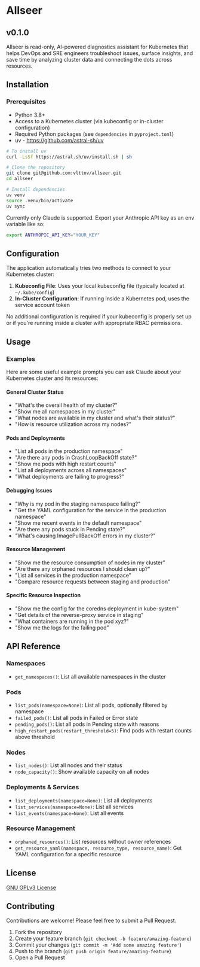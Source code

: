 # Allseer
## v0.1.0
Allseer is read-only, AI-powered diagnostics assistant for Kubernetes that helps DevOps and SRE engineers troubleshoot issues, surface insights, and save time by analyzing cluster data and connecting the dots across resources.

## Installation

### Prerequisites

- Python 3.8+
- Access to a Kubernetes cluster (via kubeconfig or in-cluster configuration)
- Required Python packages (see `dependencies` in `pyproject.toml`)
- uv - https://github.com/astral-sh/uv

```bash
# To install uv
curl -LsSf https://astral.sh/uv/install.sh | sh
```

```bash
# Clone the repository
git clone git@github.com:vlttnv/allseer.git
cd allseer

# Install dependencies
uv venv
source .venv/bin/activate
uv sync
```

Currently only Claude is supported.
Export your Anthropic API key as an env variable like so:

```bash
export ANTHROPIC_API_KEY="YOUR_KEY"
```

## Configuration

The application automatically tries two methods to connect to your Kubernetes cluster:

1. **Kubeconfig File**: Uses your local kubeconfig file (typically located at `~/.kube/config`)
2. **In-Cluster Configuration**: If running inside a Kubernetes pod, uses the service account token

No additional configuration is required if your kubeconfig is properly set up or if you're running inside a cluster with appropriate RBAC permissions.

## Usage

### Examples
Here are some useful example prompts you can ask Claude about your Kubernetes cluster and its resources:

#### General Cluster Status
- "What's the overall health of my cluster?"
- "Show me all namespaces in my cluster"
- "What nodes are available in my cluster and what's their status?"
- "How is resource utilization across my nodes?"

#### Pods and Deployments
- "List all pods in the production namespace"
- "Are there any pods in CrashLoopBackOff state?"
- "Show me pods with high restart counts"
- "List all deployments across all namespaces"
- "What deployments are failing to progress?"

#### Debugging Issues
- "Why is my pod in the staging namespace failing?"
- "Get the YAML configuration for the service in the production namespace"
- "Show me recent events in the default namespace"
- "Are there any pods stuck in Pending state?"
- "What's causing ImagePullBackOff errors in my cluster?"

#### Resource Management
- "Show me the resource consumption of nodes in my cluster"
- "Are there any orphaned resources I should clean up?"
- "List all services in the production namespace"
- "Compare resource requests between staging and production"

#### Specific Resource Inspection
- "Show me the config for the coredns deployment in kube-system"
- "Get details of the reverse-proxy service in staging"
- "What containers are running in the pod xyz?"
- "Show me the logs for the failing pod"

## API Reference

### Namespaces

- `get_namespaces()`: List all available namespaces in the cluster

### Pods

- `list_pods(namespace=None)`: List all pods, optionally filtered by namespace
- `failed_pods()`: List all pods in Failed or Error state
- `pending_pods()`: List all pods in Pending state with reasons
- `high_restart_pods(restart_threshold=5)`: Find pods with restart counts above threshold

### Nodes

- `list_nodes()`: List all nodes and their status
- `node_capacity()`: Show available capacity on all nodes

### Deployments & Services

- `list_deployments(namespace=None)`: List all deployments
- `list_services(namespace=None)`: List all services
- `list_events(namespace=None)`: List all events

### Resource Management

- `orphaned_resources()`: List resources without owner references
- `get_resource_yaml(namespace, resource_type, resource_name)`: Get YAML configuration for a specific resource

## License

[GNU GPLv3 License](LICENSE)

## Contributing

Contributions are welcome! Please feel free to submit a Pull Request.

1. Fork the repository
2. Create your feature branch (`git checkout -b feature/amazing-feature`)
3. Commit your changes (`git commit -m 'Add some amazing feature'`)
4. Push to the branch (`git push origin feature/amazing-feature`)
5. Open a Pull Request

